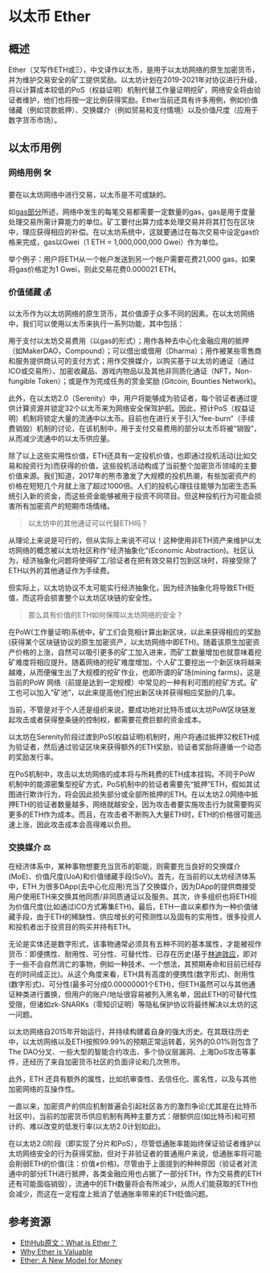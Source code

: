 # 以太币 Ether

## 概述

Ether（又写作ETH或Ξ），中文译作以太币，是用于以太坊网络的原生加密货币，并为维护交易安全的矿工提供奖励。以太坊计划在2019-2021年对协议进行升级，将以计算成本较低的PoS（权益证明）机制代替工作量证明挖矿，网络安全将由验证者维护，他们也将按一定比例获得奖励。Ether当前还具有许多用例，例如价值储藏（例如贷款抵押）、交换媒介（例如贸易和支付情境）以及价值尺度（应用于数字货币市场）。

## 以太币用例

### 网络用例 🛠 

要在以太坊网络中进行交易，以太币是不可或缺的。

如[gas部分](https://docs.ethhub.io/using-ethereum/transactions/#gas)所述，网络中发生的每笔交易都需要一定数量的gas，gas是用于度量处理交易所需计算能力的单位。矿工要付出算力成本处理交易并将其打包在区块中，理应获得相应的补偿。在以太坊系统中，这就要通过在每次交易中设定gas价格来完成，gas以Gwei（1 ETH = 1,000,000,000 Gwei）作为单位。

举个例子：用户将ETH从一个帐户发送到另一个帐户需要花费21,000 gas，如果将gas价格定为1 Gwei，则此交易花费0.000021 ETH。

### 价值储藏 💰 

以太币作为以太坊网络的原生货币，其价值源于众多不同的因素。在以太坊网络中，我们可以使用以太币来执行一系列功能，其中包括：

用于支付以太坊交易费用（以gas的形式）；用作各种去中心化金融应用的抵押（如MakerDAO，Compound）；可以借出或借用（Dharma）；用作被某些零售商和服务提供商认可的支付方式；用作交换媒介，以购买基于以太坊的通证（通过ICO或交易所）、加密收藏品、游戏内物品以及其他非同质化通证（NFT，Non-fungible Token）；或是作为完成任务的赏金奖励 \(Gitcoin, Bounties Network\)。

此外，在以太坊2.0（Serenity）中，用户将能够成为验证者，每个验证者通过提供计算资源并锁定32个以太币来为网络安全保驾护航。因此，预计PoS（权益证明）机制将锁定大量的流通中以太币。目前也在进行关于引入“fee-burn”（手续费销毁）机制的讨论，在该机制中，用于支付交易费用的部分以太币将被“销毁”，从而减少流通中的以太币供应量。

除了以上这些实用性价值，ETH还具有一定投机价值，也即通过投机活动\(比如交易和投资行为\)而获得的价值，这些投机活动构成了当前整个加密货币领域的主要价值来源。我们知道，2017年的熊市激发了大规模的投机热潮，有些加密资产的价格在短短几个月就上涨了超过1000倍。人们的投机心理往往能够为加密生态系统引入新的资金，而这些资金能够被用于投资不同项目。但这种投机行为可能会损害所有加密资产的短期市场情绪。

> 以太坊中的其他通证可以代替ETH吗？

从理论上来说是可行的，但从实际上来说不可以！这种使用非ETH资产来维护以太坊网络的概念被以太坊社区称作“经济抽象化”\(Economic Abstraction\)。社区认为，经济抽象化问题将使得矿工/验证者在把有效交易打包到区块时，将接受除了ETH以外的其他通证作为手续费。

但实际上，以太坊协议不太可能实行经济抽象化，因为经济抽象化将导致ETH贬值，而这将会损害整个以太坊区块链的安全性。

> 那么具有价值的ETH如何保障以太坊网络的安全？

在PoW\(工作量证明\)系统中，矿工们会竞相计算出新区块，以此来获得相应的奖励\(获得某个区块链协议的原生加密资产，以太坊网络中即ETH\)。随着该原生加密资产价格的上涨，自然可以吸引更多的矿工加入进来，而矿工数量增加也就意味着挖矿难度将相应提升。随着网络的挖矿难度增加，个人矿工要挖出一个新区块将越来越难，从而便催生出了大规模的挖矿作业，也即所谓的矿场\(mining farms\)，这是当前的PoW 网络（前提是达到一定规模）中常见的一种有利可图的挖矿方式。矿工也可以加入“矿池”，以此来提高他们挖出新区块并获得相应奖励的几率。

当前，不管是对于个人还是组织来说，要成功地对比特币或以太坊PoW区块链发起攻击或者获得整条链的控制权，都需要花费巨额的资金成本。

以太坊在Serenity阶段过渡到PoS\(权益证明\)机制时，用户将通过抵押32枚ETH成为验证者，然后通过验证区块来获得额外的ETH奖励，验证者奖励将遵循一个动态的奖励发行率。

在PoS机制中，攻击以太坊网络的成本将与所耗费的ETH成本挂钩。不同于PoW机制中的能源密集型挖矿方式，PoS机制中的验证者需要先“抵押”ETH，假如其试图进行欺诈行为，将会因此损失部分或全部所抵押的ETH。在以太坊2.0网络中抵押ETH的验证者数量越多，网络就越安全，因为攻击者要实施攻击行为就需要购买更多的ETH作为成本。而且，在攻击者不断购入大量ETH时，ETH的价格很可能迅速上涨，因此攻击成本会高得难以负担。

### 交换媒介 ⚖ 

在经济体系中，某种事物想要充当货币的职能，则需要充当良好的交换媒介\(MoE\)、价值尺度\(UoA\)和价值储藏手段\(SoV\)。首先，在当前的以太坊经济体系中，ETH 为很多DApp\(去中心化应用\)充当了交换媒介，因为DApp的提供商接受用户使用ETH来交换其他同质/非同质通证以及服务。其次，许多组织也将ETH视为价值尺度\(比如通过ICO方式筹集ETH\)。最后，ETH一直以来都作为一种价值储藏手段，由于ETH的稀缺性、供应增长的可预测性以及固有的实用性，很多投资人和投机者出于投资目的购买并持有ETH。

无论是实体还是数字形式，该事物通常必须具有五种不同的基本属性，才能被视作货币：即便携性、耐用性、可分性、可替代性、已存在历史\(基于[林迪效应](https://en.wikipedia.org/wiki/Lindy_effect)，即对于一些不会自然消亡的事物，例如一种技术、一个想法，其预期寿命和目前已经存在的时间成正比\)。从这个角度来看，ETH具有高度的便携性\(数字形式\)、耐用性\(数字形式\)、可分性\(最多可分成0.00000001个ETH\)，但ETH虽然可以与其他通证种类进行置换，但用户的账户/地址很容易被列入黑名单，因此ETH的可替代性受限，但诸如zk-SNARKs（零知识证明）等隐私保护协议将最终解决以太坊的这一问题。

以太坊网络自2015年开始运行，并持续构建着自身的强大历史。在其既往历史中，以太坊网络以及ETH按照99.99%的预期正常运转着，另外的0.01%则包含了The DAO分叉、一些大型的智能合约攻击、多个协议层漏洞、上海DoS攻击等事件，还经历了来自加密货币社区的负面评论和几次熊市。

此外，ETH 还具有额外的属性，比如抗审查性、去信任化、匿名性，以及与其他加密网络的互操作性。

一直以来，加密资产的供应机制普遍会引起社区各方的激烈争论\(尤其是在比特币社区中\)，当前的加密货币供应机制有两种主要方式：限额供应\(如比特币\)和可预计的、难以改变的低发行率\(以太坊2.0计划如此\)。

在以太坊2.0阶段（即实现了分片和PoS），尽管低通胀率能始终保证验证者维护以太坊网络安全的行为获得奖励，但对于非验证者的普通用户来说，低通胀率将可能会削弱ETH的价值\(注：价值≠价格\)。尽管由于上面提到的种种原因（验证者对流通中的部分ETH进行抵押，各类金融应用也占据了一部分ETH，作为交易费的ETH还有可能面临销毁），流通中的ETH数量将会有所减少，从而人们能获取的ETH也会减少，而这在一定程度上抵消了低通胀率带来的ETH贬值问题。

## 参考资源

* [EthHub原文：What is Ether？](https://docs.ethhub.io/ethereum-basics/what-is-ether/)
* [Why Ether is Valuable](https://medium.com/ethhub/why-ether-is-valuable-2b4e39e01eb3)
* [Ether: A New Model for Money](https://medium.com/pov-crypto/ether-a-new-model-for-money-17365b5535ba)

